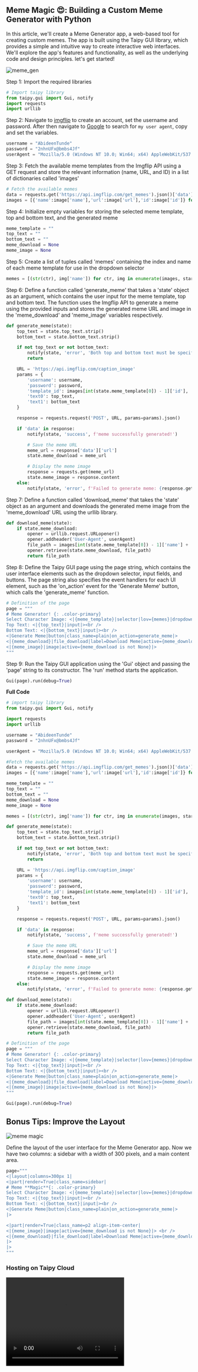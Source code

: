 ## Meme Magic 😍: Building a Custom Meme Generator with Python

In this article, we'll create a Meme Generator app, a web-based tool for creating custom memes. The app is built using the Taipy GUI library, which provides a simple and intuitive way to create interactive web interfaces. We'll explore the app's features and functionality, as well as the underlying code and design principles. let's get started!

![meme_gen](https://github.com/jrshittu/build_with_taipy/assets/110542235/baa87481-757d-4eb1-b8cb-e7106f775cc8)

Step 1: Import the required libraries
```python
# Import taipy library
from taipy.gui import Gui, notify
import requests
import urllib
```
Step 2: Navigate to [imgflip](https://imgflip.com/) to create an account, set the username and password. After then navigate to [Google](www.google.com) to search for `my user agent`, copy and set the variables.
```python
username = "AbideenTunde"
password = "2nhnUFx@bmbs4Jf"
userAgent = "Mozilla/5.0 (Windows NT 10.0; Win64; x64) AppleWebKit/537.36 (KHTML, like Gecko) Chrome/122.0.0.0 Safari/537.36"
```
Step 3: Fetch the available meme templates from the Imgflip API using a GET request and store the relevant information (name, URL, and ID) in a list of dictionaries called 'images'
```python
# Fetch the available memes
data = requests.get('https://api.imgflip.com/get_memes').json()['data']['memes']
images = [{'name':image['name'],'url':image['url'],'id':image['id']} for image in data]
```
Step 4: Initialize empty variables for storing the selected meme template, top and bottom text, and the generated meme
```python
meme_template = ""
top_text = ""
bottom_text = ""
meme_download = None
meme_image = None
```
Step 5: Create a list of tuples called 'memes' containing the index and name of each meme template for use in the dropdown selector
```python
memes = [(str(ctr), img['name']) for ctr, img in enumerate(images, start=1)]
```
Step 6: Define a function called 'generate\_meme' that takes a 'state' object as an argument, which contains the user input for the meme template, top and bottom text. The function uses the Imgflip API to generate a meme using the provided inputs and stores the generated meme URL and image in the 'meme\_download' and 'meme\_image' variables respectively.
```python
def generate_meme(state):
    top_text = state.top_text.strip()
    bottom_text = state.bottom_text.strip()

    if not top_text or not bottom_text:
        notify(state, 'error', 'Both top and bottom text must be specified.')
        return

    URL = 'https://api.imgflip.com/caption_image'
    params = {
        'username': username,
        'password': password,
        'template_id': images[int(state.meme_template[0]) - 1]['id'],
        'text0': top_text,
        'text1': bottom_text
    }

    response = requests.request('POST', URL, params=params).json()

    if 'data' in response:
        notify(state, 'success', f'meme successfully generated!')

        # Save the meme URL
        meme_url = response['data']['url']
        state.meme_download = meme_url

        # Display the meme image
        response = requests.get(meme_url)
        state.meme_image = response.content
    else:
        notify(state, 'error', f'Failed to generate meme: {response.get("error_message", "Unknown error")}')
```
Step 7: Define a function called 'download\_meme' that takes the 'state' object as an argument and downloads the generated meme image from the 'meme\_download' URL using the urllib library.
```python
def download_meme(state):
    if state.meme_download:
        opener = urllib.request.URLopener()
        opener.addheader('User-Agent', userAgent)
        file_path = images[int(state.meme_template[0]) - 1]['name'] + '.jpg'
        opener.retrieve(state.meme_download, file_path)
        return file_path
```
Step 8: Define the Taipy GUI page using the page string, which contains the user interface elements such as the dropdown selector, input fields, and buttons. The page string also specifies the event handlers for each UI element, such as the 'on\_action' event for the 'Generate Meme' button, which calls the 'generate\_meme' function.
```python
# Definition of the page
page = """
# Meme Generator! {: .color-primary}
Select Character Image: <|{meme_template}|selector|lov={memes}|dropdown|>
Top Text: <|{top_text}|input|><br />
Bottom Text: <|{bottom_text}|input|><br />
<|Generate Meme|button|class_name=plain|on_action=generate_meme|> 
<|{meme_download}|file_download|label=Download Meme|active={meme_download is not None}|><br />
<|{meme_image}|image|active={meme_download is not None}|>
"""
```
Step 9: Run the Taipy GUI application using the 'Gui' object and passing the 'page' string to its constructor. The 'run' method starts the application.
```python
Gui(page).run(debug=True)
```

**Full Code**
```python
# import taipy library
from taipy.gui import Gui, notify

import requests
import urllib

username = "AbideenTunde"
password = "2nhnUFx@bmbs4Jf"

userAgent = "Mozilla/5.0 (Windows NT 10.0; Win64; x64) AppleWebKit/537.36 (KHTML, like Gecko) Chrome/122.0.0.0 Safari/537.36"

#Fetch the available memes
data = requests.get('https://api.imgflip.com/get_memes').json()['data']['memes']
images = [{'name':image['name'],'url':image['url'],'id':image['id']} for image in data]

meme_template = ""
top_text = ""
bottom_text = ""
meme_download = None
meme_image = None

memes = [(str(ctr), img['name']) for ctr, img in enumerate(images, start=1)]

def generate_meme(state):
    top_text = state.top_text.strip()
    bottom_text = state.bottom_text.strip()

    if not top_text or not bottom_text:
        notify(state, 'error', 'Both top and bottom text must be specified.')
        return

    URL = 'https://api.imgflip.com/caption_image'
    params = {
        'username': username,
        'password': password,
        'template_id': images[int(state.meme_template[0]) - 1]['id'],
        'text0': top_text,
        'text1': bottom_text
    }

    response = requests.request('POST', URL, params=params).json()

    if 'data' in response:
        notify(state, 'success', f'meme successfully generated!')

        # Save the meme URL
        meme_url = response['data']['url']
        state.meme_download = meme_url

        # Display the meme image
        response = requests.get(meme_url)
        state.meme_image = response.content
    else:
        notify(state, 'error', f'Failed to generate meme: {response.get("error_message", "Unknown error")}')

def download_meme(state):
    if state.meme_download:
        opener = urllib.request.URLopener()
        opener.addheader('User-Agent', userAgent)
        file_path = images[int(state.meme_template[0]) - 1]['name'] + '.jpg'
        opener.retrieve(state.meme_download, file_path)
        return file_path

# Definition of the page
page = """
# Meme Generator! {: .color-primary}
Select Character Image: <|{meme_template}|selector|lov={memes}|dropdown|>
Top Text: <|{top_text}|input|><br />
Bottom Text: <|{bottom_text}|input|><br />
<|Generate Meme|button|class_name=plain|on_action=generate_meme|> 
<|{meme_download}|file_download|label=Download Meme|active={meme_download is not None}|><br />
<|{meme_image}|image|active={meme_download is not None}|>
"""

Gui(page).run(debug=True)
```

## Bonus Tips: Improve the Layout
![meme magic](https://github.com/jrshittu/build_with_taipy/assets/110542235/6a494f75-6134-49e5-a0c3-5282a7337f6a)

Define the layout of the user interface for the Meme Generator app. Now we have two columns: a sidebar with a width of 300 pixels, and a main content area.

```python
page="""
<|layout|columns=300px 1|
<|part|render=True|class_name=sidebar|
# Meme **Magic**{: .color-primary}
Select Character Image: <|{meme_template}|selector|lov={memes}|dropdown|>
Top Text: <|{top_text}|input|><br />
Bottom Text: <|{bottom_text}|input|><br />
<|Generate Meme|button|class_name=plain|on_action=generate_meme|> 
|>

<|part|render=True|class_name=p2 align-item-center|
<|{meme_image}|image|active={meme_download is not None}|> <br />
<|{meme_download}|file_download|label=Download Meme|active={meme_download is not None}|>
|>
|>
"""
```
### Hosting on Taipy Cloud
<video src="https://youtu.be/ECdnf4PA1xA" width="320" height="240" controls></video>
